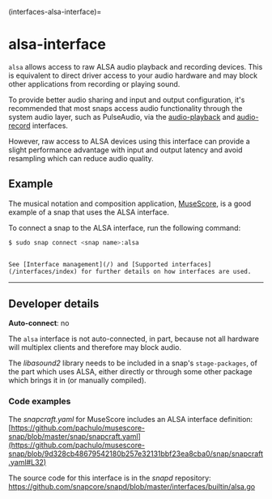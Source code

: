 (interfaces-alsa-interface)=
# alsa-interface

`alsa` allows access to raw ALSA audio playback and recording devices. This is equivalent to direct driver access to your audio hardware and may block other applications from recording or playing sound.

To provide better audio sharing and input and output configuration, it's  recommended that most snaps access audio functionality through the system audio layer, such as PulseAudio, via the [audio-playback](/interfaces/audio-playback-interface) and [audio-record](/interfaces/audio-record-interface) interfaces.

However, raw access to ALSA devices using this interface can provide a slight performance advantage with input and output latency and avoid resampling which can reduce audio quality. 

<h2 id='heading--example'>Example</h2>

The musical notation and composition application, [MuseScore](https://snapcraft.io/musescore), is a good example of a snap that uses the ALSA interface.

To connect a snap to the ALSA interface, run the following command:

```bash
$ sudo snap connect <snap name>:alsa
```

```{tip}

See [Interface management](/) and [Supported interfaces](/interfaces/index) for further details on how interfaces are used.
```

---

<h2 id='heading--dev-details'>Developer details </h2>

**Auto-connect**: no

The `alsa` interface is not auto-connected, in part, because not all hardware will multiplex clients and therefore may block audio.

The _libasound2_ library needs to be included in a snap's `stage-packages`, of the part which uses ALSA, either directly or through some other package which brings it in (or manually compiled).

<h3 id='heading-code'>Code examples</h3>

The _snapcraft.yaml_ for MuseScore includes an ALSA interface definition:
[https://github.com/pachulo/musescore-snap/blob/master/snap/snapcraft.yaml](https://github.com/pachulo/musescore-snap/blob/9d328cb48679542180b257e32131bbf23ea8cba0/snap/snapcraft.yaml#L32)

The source code for this interface is in the *snapd* repository:
<https://github.com/snapcore/snapd/blob/master/interfaces/builtin/alsa.go>

